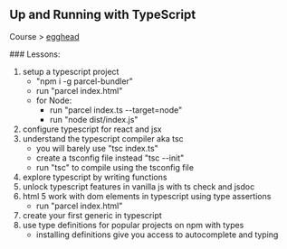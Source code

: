 ## Up and Running with TypeScript
 
Course > [egghead](https://egghead.io/lessons/typescript-setup-a-typescript-project)

### Lessons:

1.  setup a typescript project
    - "npm i -g parcel-bundler"
    - run "parcel index.html"
    - for Node:
        - run "parcel index.ts --target=node"
        - run "node dist/index.js"
2.  configure typescript for react and jsx
3.  understand the typescript compiler aka tsc
    - you will barely use "tsc index.ts"
    - create a tsconfig file instead "tsc --init"
    - run "tsc" to compile using the tsconfig file
4.  explore typescript by writing functions
5.  unlock typescript features in vanilla js with ts check and jsdoc
6.  html 5 work with dom elements in typescript using type assertions
    -   run "parcel index.html"
7.  create your first generic in typescript
8.  use type definitions for popular projects on npm with types
    - installing definitions give you access to autocomplete and typing
